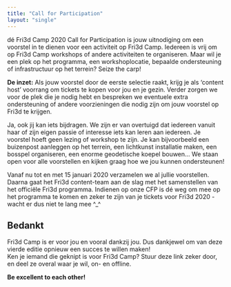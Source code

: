 ```yaml
---
title: "Call for Participation"
layout: "single"
---
```

<div class="block--centered">

<p>dé Fri3d Camp 2020 Call for Participation is jouw uitnodiging om een voorstel in te dienen voor een activiteit op Fri3d Camp. Iedereen is vrij om op Fri3d Camp workshops of andere activiteiten te organiseren. Maar wil je een plek op het programma, een workshoplocatie, bepaalde ondersteuning of infrastructuur op het terrein? Seize the carp!</p>

<p><strong>De inzet:</strong> Als jouw voorstel door de eerste selectie raakt, krijg je als ‘content host’ voorrang om tickets te kopen voor jou en je gezin. Verder zorgen we voor de plek die je nodig hebt en bespreken we eventuele extra ondersteuning of andere voorzieningen die nodig zijn om jouw voorstel op Fri3d te krijgen.</p>

<p>Ja, ook jij kan iets bijdragen. We zijn er van overtuigd dat iedereen vanuit haar of zijn eigen passie of interesse iets kan leren aan iedereen. Je voorstel hoeft geen lezing of workshop te zijn. Je kan bijvoorbeeld een buizenpost aanleggen op het terrein, een lichtkunst installatie maken, een bosspel organiseren, een enorme geodetische koepel bouwen...  We staan open voor alle voorstellen en kijken graag hoe we jou kunnen ondersteunen!</p>

<p>Vanaf nu tot en met 15 januari 2020 verzamelen we al jullie voorstellen. Daarna gaat het Fri3d content-team aan de slag met het samenstellen van het officiële Fri3d programma. Indienen op onze CFP is dé weg om mee op het programma te komen en zeker te zijn van je tickets voor Fri3d 2020 - wacht er dus niet te lang mee ^_^</p>
<h2>Bedankt</h2>
<p>Fri3d Camp is er voor jou en vooral dankzij jou. Dus dankjewel om van deze vierde editie opnieuw een succes te willen maken!<br/>
Ken je iemand die geknipt is voor Fri3d Camp? Stuur deze link zeker door, en deel ze overal waar je wil, on- en offline.</p>
<p><strong>Be excellent to each other!</strong></p>
</div>